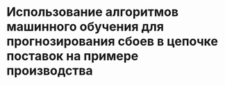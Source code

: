 # Использование алгоритмов машинного обучения для прогнозирования сбоев в цепочке поставок на примере производства
